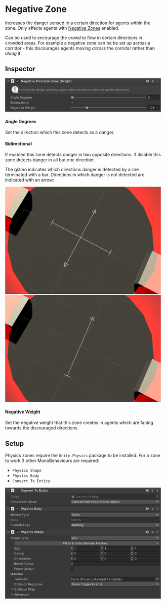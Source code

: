 # Negative Zone

Increases the danger sensed in a certain direction for agents within the zone. Only affects agents with [Negative Zones](../../Navigator#negative-zones) enabled.

Can be used to encourage the crowd to flow in certain directions in crowded areas. For example a negative zone can be be set up across a corridor - this discourages agents moving _across_ the corridor rather than _along_ it.

## Inspector

![NegativeZone Inspector](../../../images/NegativeZoneInspector.png)

#### Angle Degrees

Set the direction which this zone detects as a danger.

#### Bidirectional

If enabled this zone detects danger in two opposite directions. If disable this zone detects danger in all but one direction.

The gizmo indicates which directions danger is detected by a line terminated with a bar. Directions in which danger is not detected are indicated with an arrow:

![Bidirectional Zone](../../../images/NegativeZoneBidirectional.png)
![Unidirectional Zone](../../../images/NegativeZoneUnidirectional.png)

#### Negative Weight

Set the negative weight that this zone creates in agents which are facing towards the discouraged directions.

## Setup

Physics zones require the `Unity.Physics` package to be installed. For a zone to work 3 other MonoBehaviours are required:

 - `Physics Shape`
 - `Physics Body`
 - `Convert To Entity`

![Physics Behaviours Inspector](../../../images/PhysicsZoneBehavioursInspector.png)